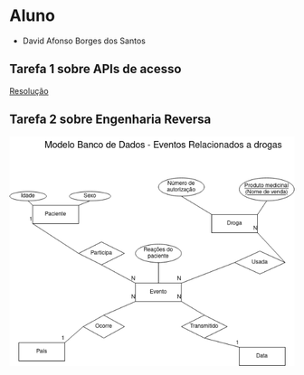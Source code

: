 # Aluno

* David Afonso Borges dos Santos

## Tarefa 1 sobre APIs de acesso

 [Resolução](https://github.com/deividafonso281/bancodedados/blob/main/lab01/notebook/lab01-api.ipynb)

## Tarefa 2 sobre Engenharia Reversa

 ![Modelo dos dados encontrados na fonte sobre eventos relacionados a drogas apresentada na resolução da Tarefa 1](https://github.com/deividafonso281/bancodedados/blob/main/lab01/images/modelo_dados.png)
